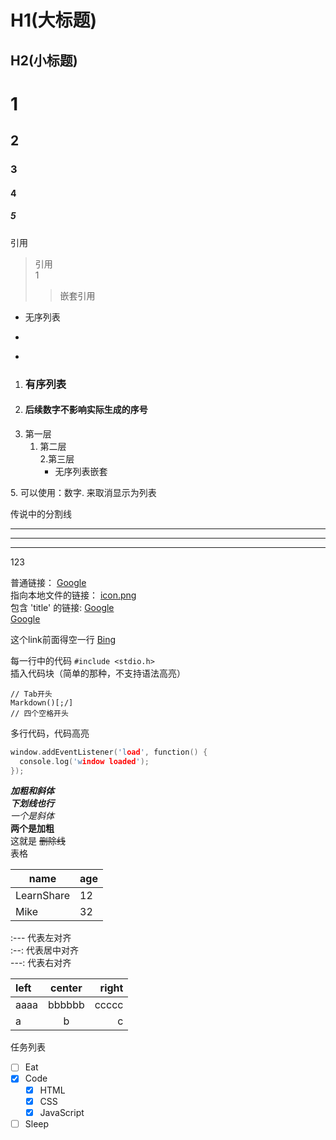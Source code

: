 H1(大标题)
====

H2(小标题)
----

# 1
## 2
### 3
#### 4
##### 5
引用
>引用  
1
>>嵌套引用  


* 无序列表  
+  
-  

1. ### 有序列表
3. #### 后续数字不影响实际生成的序号  
4. 第一层
    1.  第二层  
        2.第三层  
        + 无序列表嵌套

5\. 可以使用：数字\. 来取消显示为列表  



传说中的分割线  


---

*  * *
_ _   _
123

普通链接：
[Google](http://www.google.com/)  
指向本地文件的链接：
[icon.png](./images/icon.png)  
包含 'title' 的链接:
[Google](http://www.google.com/ "鼠标移上去显示的文字")  
[Google][link]    

[link]: http://www.google.com/ "Google"  
这个link前面得空一行
[Bing][]

[Bing]: http://bing.com/ "显示 "

每一行中的代码 `#include <stdio.h>`  
插入代码块（简单的那种，不支持语法高亮）  

    // Tab开头
    Markdown()[;/]
    // 四个空格开头  
多行代码，代码高亮
```cpp
window.addEventListener('load', function() {
  console.log('window loaded');
});
```
***加粗和斜体***  
___下划线也行___  
*一个是斜体*  
__两个是加粗__  
这就是 ~~删除线~~  
表格

name | age
---- | ---
LearnShare | 12
Mike |  32

:--- 代表左对齐  
:--: 代表居中对齐  
---: 代表右对齐  

  | left | center | right |  
  | :--- | :----: | ----: |  
  | aaaa | bbbbbb | ccccc |  
  | a    | b      | c     |
任务列表    
- [ ] Eat
- [x] Code
  - [x] HTML
  - [x] CSS
  - [x] JavaScript
- [ ] Sleep
